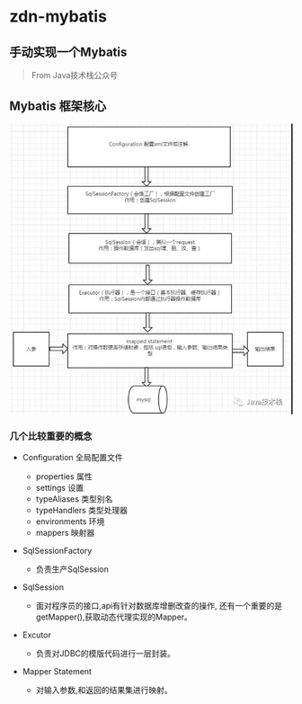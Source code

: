 # zdn-mybatis
手动实现一个Mybatis
---
>From Java技术栈公众号

## Mybatis 框架核心
![image](./src/main/resources/image/Mybatis.jpg)

### 几个比较重要的概念
* Configuration 全局配置文件
   * properties 属性
   * settings 设置
   * typeAliases 类型别名
   * typeHandlers 类型处理器
   * environments 环境
   * mappers 映射器
   
* SqlSessionFactory 
    * 负责生产SqlSession
    
* SqlSession
    * 面对程序员的接口,api有针对数据库增删改查的操作,
    还有一个重要的是getMapper(),获取动态代理实现的Mapper。
    
* Excutor
    * 负责对JDBC的模版代码进行一层封装。
    
* Mapper Statement
    * 对输入参数,和返回的结果集进行映射。     
    



